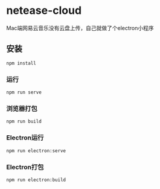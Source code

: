 # netease-cloud
Mac端网易云音乐没有云盘上传，自己就做了个electron小程序

## 安装
```
npm install
```

### 运行
```
npm run serve
```

### 浏览器打包
```
npm run build
```
### Electron运行
```
npm run electron:serve
```

### Electron打包
```
npm run electron:build
```